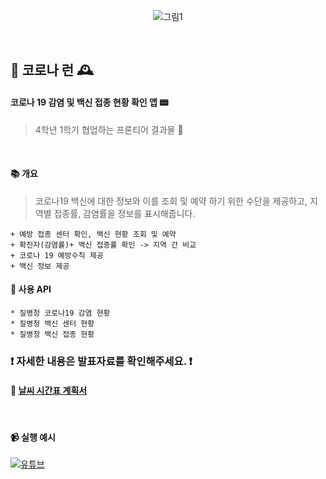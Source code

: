

<div align=center>
  
![그림1](https://user-images.githubusercontent.com/28488288/125532764-dddf1a2f-5cdb-46ac-abaf-40e676a10e81.png)


</div>
<br>

## 🌈 코로나 런 🕰
#### 코로나 19 감염 및 백신 접종 현황 확인 앱 📟
> 4학년 1학기 협업하는 프론티어 결과물 📔

<br>

#### 📚 개요
> 코로나19 백신에 대한 정보와 이를 조회 및 예약 하기 위한 수단을 제공하고, 지역별 접종률, 감염률을 정보를 표시해줍니다.

``` 
+ 예방 접종 센터 확인, 백신 현황 조회 및 예약
+ 확진자(감염률)+ 백신 접종률 확인 -> 지역 간 비교
+ 코로나 19 예방수칙 제공  
+ 백신 정보 제공
```

</div>

#### :school_satchel: 사용 API
```
* 질병청 코로나19 감염 현황
* 질병청 백신 센터 현황
* 질병청 백신 접종 현황
```

### :exclamation: 자세한 내용은 발표자료를 확인해주세요. :exclamation:
#### :ledger: [날씨 시간표 계획서](https://github.com/OtterBK/CoronaRun/tree/master/%EA%B3%84%ED%9A%8D%EC%84%9C)

<br>

#### 📹 실행 예시
[![유튜브](http://img.youtube.com/vi/gYm_P8WpwbQ/0.jpg)](https://youtu.be/gYm_P8WpwbQ?t=0s) 



